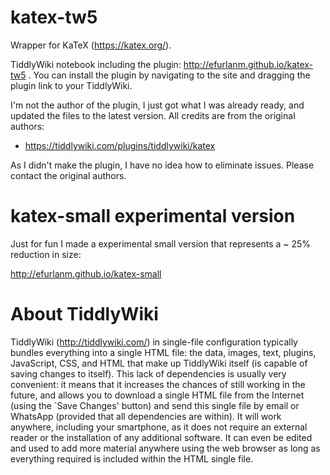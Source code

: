 # katex-tw5

Wrapper for KaTeX (https://katex.org/).

TiddlyWiki notebook including the plugin: http://efurlanm.github.io/katex-tw5 . You can install the plugin by navigating to the site and dragging the plugin link to your TiddlyWiki.

I'm not the author of the plugin, I just got what I was already ready, and updated the files to the latest version. All credits are from the original authors:

* https://tiddlywiki.com/plugins/tiddlywiki/katex

As I didn't make the plugin, I have no idea how to eliminate issues. Please contact the original authors.


# katex-small experimental version

Just for fun I made a experimental small version that represents a ~ 25% reduction in size:

http://efurlanm.github.io/katex-small


# About TiddlyWiki

TiddlyWiki (http://tiddlywiki.com/) in single-file configuration typically bundles everything into a single HTML file: the data, images, text, plugins, JavaScript, CSS, and HTML that make up TiddlyWiki itself (is capable of saving changes to itself). This lack of dependencies is usually very convenient: it means that it increases the chances of still working in the future, and allows you to download a single HTML file from the Internet (using the `Save Changes' button) and send this single file by email or WhatsApp (provided that all dependencies are within). It will work anywhere, including your smartphone, as it does not require an external reader or the installation of any additional software. It can even be edited and used to add more material anywhere using the web browser as long as everything required is included within the HTML single file.

